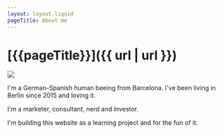 ```yaml
---
layout: layout.liquid
pageTitle: About me
---
```

# [{{pageTitle}}]({{ url | url }})
<img src="{{ '/images/Jan-Balanya-Scholl.jpg' | url }}">


I'm a German-Spanish human beeing from Barcelona. I've been living in Berlin since 2015 and loving it.

I'm a marketer, consultant, nerd and investor.

I'm building this website as a learning project and for the fun of it.